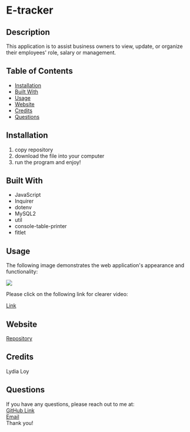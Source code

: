 # E-tracker

## Description
This application is to assist business owners to view, update, or organize their employees' role, salary or management.


## Table of Contents
* [Installation](#installation)
* [Built With](#builtwith)
* [Usage](#usage)
* [Website](#website)
* [Credits](#credits)
* [Questions](#questions)

## Installation 
  1. copy repository
  2. download the file into your computer
  3. run the program and enjoy!

## Built With
* JavaScript
* Inquirer
* dotenv
* MySQL2
* util
* console-table-printer
* fitlet

  
## Usage 
The following image demonstrates the web application's appearance and functionality:
<p><img src="./assets/E-tracker.gif"/></p>
Please click on the following link for clearer video:
<p><a href=https://watch.screencastify.com/v/hnQhzISm3Q47y1u7QDYZ>Link</a></p>

## Website
[Repository](https://github.com/flowingcityloy/E-tracker)

## Credits

Lydia Loy
    
## Questions
  
  If you have any questions, please reach out to me at:<br>
  <a href="https://github.com/flowingcityloy">GitHub Link</a><br>
  <a href="mailto:lydia_art@yahoo.com">Email</a><br>
  Thank you!
    
